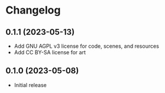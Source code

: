 # Changelog

## 0.1.1 (2023-05-13)

- Add GNU AGPL v3 license for code, scenes, and resources
- Add CC BY-SA license for art

## 0.1.0 (2023-05-08)

- Initial release
